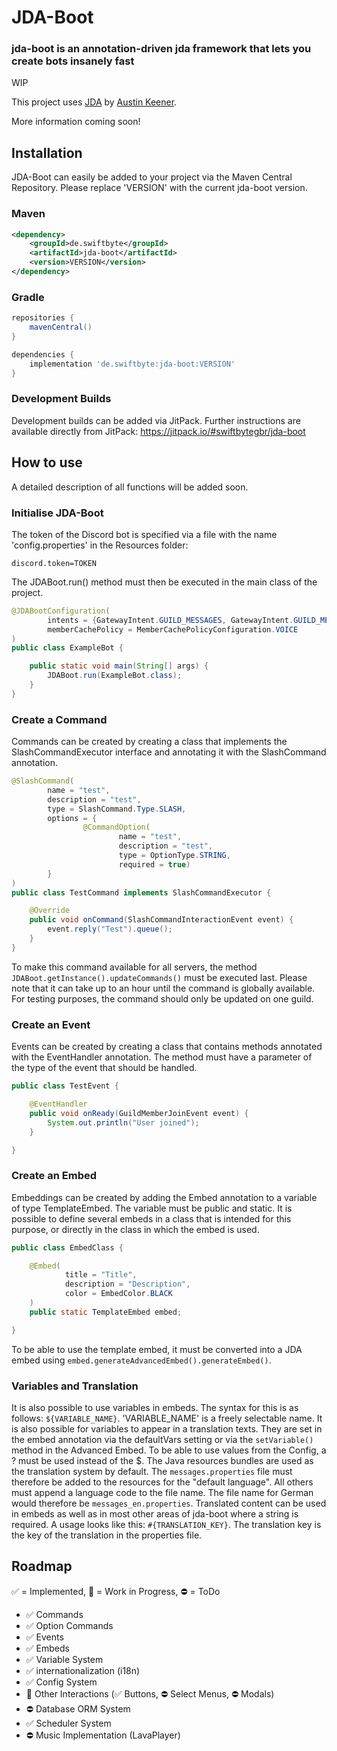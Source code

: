 # JDA-Boot

### jda-boot is an annotation-driven jda framework that lets you create bots insanely fast

WIP

This project uses [JDA](https://github.com/DV8FromTheWorld/JDA) by [Austin Keener](https://github.com/DV8FromTheWorld/).

More information coming soon!

## Installation
JDA-Boot can easily be added to your project via the Maven Central Repository. Please replace 'VERSION' with the current jda-boot version.

### Maven
```xml
<dependency>
    <groupId>de.swiftbyte</groupId>
    <artifactId>jda-boot</artifactId>
    <version>VERSION</version>
</dependency>
```

### Gradle
```groovy
repositories {
    mavenCentral()
}

dependencies {
    implementation 'de.swiftbyte:jda-boot:VERSION'
}
```

### Development Builds
Development builds can be added via JitPack. Further instructions are available directly from JitPack: https://jitpack.io/#swiftbytegbr/jda-boot

## How to use
A detailed description of all functions will be added soon.

### Initialise JDA-Boot
The token of the Discord bot is specified via a file with the name 'config.properties' in the Resources folder:

```properties
discord.token=TOKEN
```
The JDABoot.run() method must then be executed in the main class of the project.
```java
@JDABootConfiguration(
        intents = {GatewayIntent.GUILD_MESSAGES, GatewayIntent.GUILD_MESSAGE_REACTIONS},
        memberCachePolicy = MemberCachePolicyConfiguration.VOICE
)
public class ExampleBot {

    public static void main(String[] args) {
        JDABoot.run(ExampleBot.class);
    }
}
```

### Create a Command
Commands can be created by creating a class that implements the SlashCommandExecutor interface and annotating it with the SlashCommand annotation.
```java
@SlashCommand(
        name = "test",
        description = "test",
        type = SlashCommand.Type.SLASH,
        options = {
                @CommandOption(
                        name = "test",
                        description = "test",
                        type = OptionType.STRING,
                        required = true)
        }
)
public class TestCommand implements SlashCommandExecutor {

    @Override
    public void onCommand(SlashCommandInteractionEvent event) {
        event.reply("Test").queue();
    }
}
```
To make this command available for all servers, the method `JDABoot.getInstance().updateCommands()` must be executed last. Please note that it can take up to an hour until the command is globally available. For testing purposes, the command should only be updated on one guild.

### Create an Event
Events can be created by creating a class that contains methods annotated with the EventHandler annotation. The method must have a parameter of the type of the event that should be handled.
```java
public class TestEvent {

    @EventHandler
    public void onReady(GuildMemberJoinEvent event) {
        System.out.println("User joined");
    }

}
```

### Create an Embed
Embeddings can be created by adding the Embed annotation to a variable of type TemplateEmbed. The variable must be public and static. It is possible to define several embeds in a class that is intended for this purpose, or directly in the class in which the embed is used.
```java
public class EmbedClass {

    @Embed(
            title = "Title",
            description = "Description",
            color = EmbedColor.BLACK
    )
    public static TemplateEmbed embed;

}
```
To be able to use the template embed, it must be converted into a JDA embed using `embed.generateAdvancedEmbed().generateEmbed()`.

### Variables and Translation
It is also possible to use variables in embeds. The syntax for this is as follows: `${VARIABLE_NAME}`. 'VARIABLE_NAME' is a freely selectable name. It is also possible for variables to appear in a translation texts. They are set in the embed annotation via the defaultVars setting or via the `setVariable()` method in the Advanced Embed. To be able to use values from the Config, a ? must be used instead of the $. The Java resources bundles are used as the translation system by default. The `messages.properties` file must therefore be added to the resources for the "default language". All others must append a language code to the file name. The file name for German would therefore be `messages_en.properties`. Translated content can be used in embeds as well as in most other areas of jda-boot where a string is required. A usage looks like this: `#{TRANSLATION_KEY}`. The translation key is the key of the translation in the properties file.

## Roadmap

✅ = Implemented, 🚧 = Work in Progress, ⛔ = ToDo

- ✅ Commands
- ✅ Option Commands
- ✅ Events
- ✅ Embeds
- ✅ Variable System
- ✅ internationalization (i18n)
- ✅ Config System
- 🚧 Other Interactions (✅ Buttons, ⛔ Select Menus, ⛔ Modals)
- ⛔ Database ORM System
- ✅ Scheduler System
- ⛔ Music Implementation (LavaPlayer)


